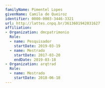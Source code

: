 ```yaml
---
familyName: Pimentel Lopes
givenName: Camila de Queiroz
identifier: 0000-0003-3446-3321
url: http://lattes.cnpq.br/3613601942031627
affiliation:
- Organization: dmcpatrimonio
  Role:
  - name: Pesquisador
    startDate: 2019-03-19
  - name: Mestrado
    startDate: 2017-03-20
    endDate: 2019-03-18
- Organization: arqtrad
  Role:
  - name: Mestrado
    startDate: 2018-06-18
---
```

